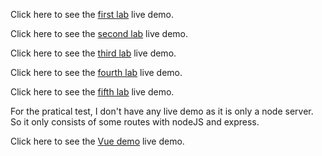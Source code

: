 Click here to see the [first lab](https://gspfr.github.io/Advanced-web-labs/Gabriel-html-css-lab/index.html) live demo.

Click here to see the [second lab](https://gspfr.github.io/Advanced-web-labs/Html-Css-lab/index.html) live demo.

Click here to see the [third lab](https://gspfr.github.io/Advanced-web-labs/bootsrap-lab/index.html) live demo.

Click here to see the [fourth lab](https://gspfr.github.io/Advanced-web-labs/javascript-lab/index.html) live demo.

Click here to see the [fifth lab](https://gspfr.github.io/Advanced-web-labs/JS-Assignement/index.html) live demo.

For the pratical test, I don't have any live demo as it is only a node server. So it only consists of some routes with nodeJS and express.

Click here to see the [Vue demo](https://gspfr.github.io/Advanced-web-labs/VueContentBehaviour/index.html) live demo.

